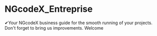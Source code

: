 # NGcodeX_Entreprise
✔Your NGcodeX business guide for the smooth running of your projects. Don't forget to bring us improvements. Welcome
